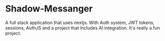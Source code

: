 # Shadow-Messanger
A full stack application that uses nextjs. With Auth system, JWT tokens, sessions, AuthJS and a project that includes AI integration. It's really a fun project.
